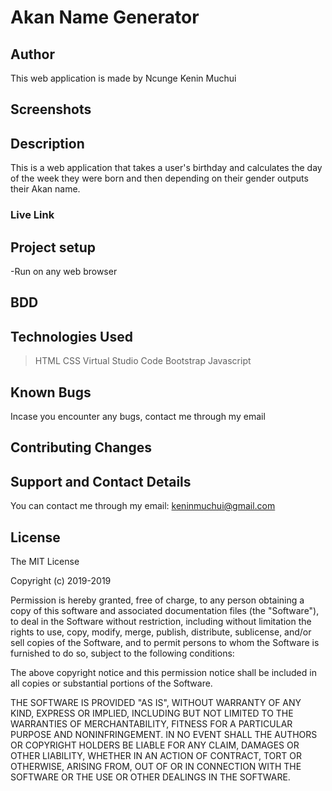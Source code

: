 # Akan Name Generator

## Author

This web application is made by Ncunge Kenin Muchui

## Screenshots

## Description

This is a web application that takes a user's birthday and calculates the day of the week they were born and then depending on their gender outputs their Akan name.

### Live Link

## Project setup

-Run on any web browser

## BDD

## Technologies Used

> HTML
> CSS
> Virtual Studio Code
> Bootstrap
> Javascript

## Known Bugs

Incase you encounter any bugs, contact me through my email <link rel="stylesheet" href="keninmuchui@gmail.com">

## Contributing Changes

## Support and Contact Details

You can contact me through my email: keninmuchui@gmail.com

## License

The MIT License

Copyright (c) 2019-2019

Permission is hereby granted, free of charge, to any person obtaining a copy
of this software and associated documentation files (the "Software"), to deal
in the Software without restriction, including without limitation the rights
to use, copy, modify, merge, publish, distribute, sublicense, and/or sell
copies of the Software, and to permit persons to whom the Software is
furnished to do so, subject to the following conditions:

The above copyright notice and this permission notice shall be included in
all copies or substantial portions of the Software.

THE SOFTWARE IS PROVIDED "AS IS", WITHOUT WARRANTY OF ANY KIND, EXPRESS OR
IMPLIED, INCLUDING BUT NOT LIMITED TO THE WARRANTIES OF MERCHANTABILITY,
FITNESS FOR A PARTICULAR PURPOSE AND NONINFRINGEMENT. IN NO EVENT SHALL THE
AUTHORS OR COPYRIGHT HOLDERS BE LIABLE FOR ANY CLAIM, DAMAGES OR OTHER
LIABILITY, WHETHER IN AN ACTION OF CONTRACT, TORT OR OTHERWISE, ARISING FROM,
OUT OF OR IN CONNECTION WITH THE SOFTWARE OR THE USE OR OTHER DEALINGS IN
THE SOFTWARE.
